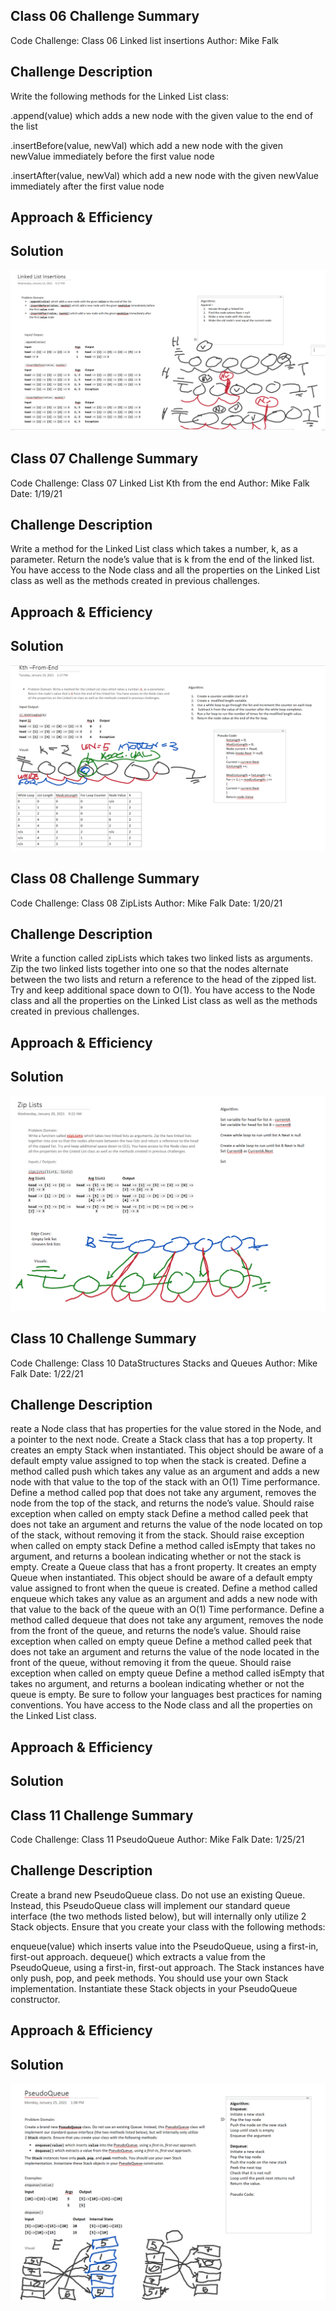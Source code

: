 ## Class 06 Challenge Summary
Code Challenge: Class 06 Linked list insertions
Author: Mike Falk

## Challenge Description
Write the following methods for the Linked List class:

.append(value) which adds a new node with the given value to the end of the list

.insertBefore(value, newVal) which add a new node with the given newValue immediately before the first value node

.insertAfter(value, newVal) which add a new node with the given newValue immediately after the first value node

## Approach & Efficiency


## Solution
![LinkedListInsertion](../../dotnet/Assets/LinkedListInsertion.png)


## Class 07 Challenge Summary
Code Challenge: Class 07 Linked List Kth from the end
Author: Mike Falk
Date: 1/19/21

## Challenge Description
Write a method for the Linked List class which takes a number, k, as a parameter. Return the node’s value that is k from the end of the linked list. You have access to the Node class and all the properties on the Linked List class as well as the methods created in previous challenges.

## Approach & Efficiency


## Solution
![KthFromTheEnd](../../dotnet/Assets/Kth-From-End.png)


## Class 08 Challenge Summary
Code Challenge: Class 08 ZipLists 
Author: Mike Falk
Date: 1/20/21

## Challenge Description
Write a function called zipLists which takes two linked lists as arguments. Zip the two linked lists together into one so that the nodes alternate between the two lists and return a reference to the head of the zipped list. Try and keep additional space down to O(1). You have access to the Node class and all the properties on the Linked List class as well as the methods created in previous challenges.

## Approach & Efficiency


## Solution
![KthFromTheEnd](../../dotnet/Assets/ZipLists.png)

## Class 10 Challenge Summary
Code Challenge: Class 10 DataStructures Stacks and Queues 
Author: Mike Falk
Date: 1/22/21

## Challenge Description
reate a Node class that has properties for the value stored in the Node, and a pointer to the next node.
Create a Stack class that has a top property. It creates an empty Stack when instantiated.
This object should be aware of a default empty value assigned to top when the stack is created.
Define a method called push which takes any value as an argument and adds a new node with that value to the top of the stack with an O(1) Time performance.
Define a method called pop that does not take any argument, removes the node from the top of the stack, and returns the node’s value.
Should raise exception when called on empty stack
Define a method called peek that does not take an argument and returns the value of the node located on top of the stack, without removing it from the stack.
Should raise exception when called on empty stack
Define a method called isEmpty that takes no argument, and returns a boolean indicating whether or not the stack is empty.
Create a Queue class that has a front property. It creates an empty Queue when instantiated.
This object should be aware of a default empty value assigned to front when the queue is created.
Define a method called enqueue which takes any value as an argument and adds a new node with that value to the back of the queue with an O(1) Time performance.
Define a method called dequeue that does not take any argument, removes the node from the front of the queue, and returns the node’s value.
Should raise exception when called on empty queue
Define a method called peek that does not take an argument and returns the value of the node located in the front of the queue, without removing it from the queue.
Should raise exception when called on empty queue
Define a method called isEmpty that takes no argument, and returns a boolean indicating whether or not the queue is empty.
Be sure to follow your languages best practices for naming conventions.
You have access to the Node class and all the properties on the Linked List class.

## Approach & Efficiency


## Solution

## Class 11 Challenge Summary
Code Challenge: Class 11 PseudoQueue 
Author: Mike Falk
Date: 1/25/21

## Challenge Description
Create a brand new PseudoQueue class. Do not use an existing Queue. Instead, this PseudoQueue class will implement our standard queue interface (the two methods listed below), but will internally only utilize 2 Stack objects. Ensure that you create your class with the following methods:

enqueue(value) which inserts value into the PseudoQueue, using a first-in, first-out approach.
dequeue() which extracts a value from the PseudoQueue, using a first-in, first-out approach.
The Stack instances have only push, pop, and peek methods. You should use your own Stack implementation. Instantiate these Stack objects in your PseudoQueue constructor.
## Approach & Efficiency


## Solution
![PseudoQueue](../../dotnet/Assets/PseudoQueue.png)



